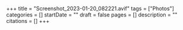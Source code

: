 +++
title = "Screenshot_2023-01-20_082221.avif"
tags = ["Photos"]
categories = []
startDate = ""
draft = false
pages = []
description = ""
citations = []
+++
